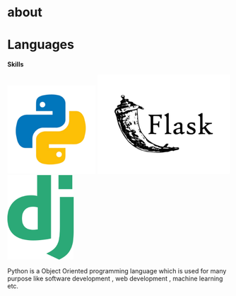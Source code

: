 # about


# Languages



**Skills**

<img src="./python.png" alt="python" width="200px">    <img src="./flask.jpg" alt="python" width="300px">  <img src="./django.png" alt="python" width="150px">


Python is a Object Oriented programming language which is used for many purpose like software development , web development , machine learning etc.


